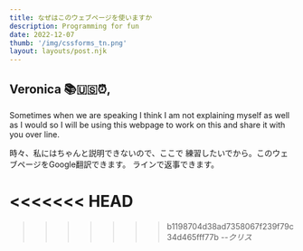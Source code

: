 ```yaml
---
title: なぜはこのウェブページを使いますか
description: Programming for fun
date: 2022-12-07
thumb: '/img/cssforms_tn.png'
layout: layouts/post.njk
---
```


## Veronica 📚🇺🇸⏰,

Sometimes when we are speaking I think I am not explaining myself 
as well as I would so I will be using this webpage to work on this
and share it with you over line.

時々、私にはちゃんと説明できないので、ここで
練習したいでから。このウェブページをGoogle翻訳できます。
ラインで返事できます。

<<<<<<< HEAD
=======




>>>>>>> b1198704d38ad7358067f239f79c34d465fff77b
--<cite>クリス</cite>



